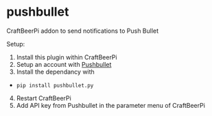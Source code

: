 # pushbullet
CraftBeerPi addon to send notifications to Push Bullet

Setup:
1. Install this plugin within CraftBeerPi
2. Setup an account with [Pushbullet](https://www.pushbullet.com/)
3. Install the dependancy with 
+ `pip install pushbullet.py`
4. Restart CraftBeerPi
5. Add API key from Pushbullet in the parameter menu of CraftBeerPi
